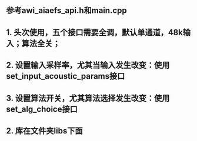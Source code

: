 
## 参考awi_aiaefs_api.h和main.cpp
## 1. 头次使用，五个接口需要全调，默认单通道，48k输入；算法全关；
## 2. 设置输入采样率，尤其当输入发生改变：使用set_input_acoustic_params接口
## 3. 设置算法开关，尤其算法选择发生改变：使用set_alg_choice接口
## 2. 库在文件夹libs下面
